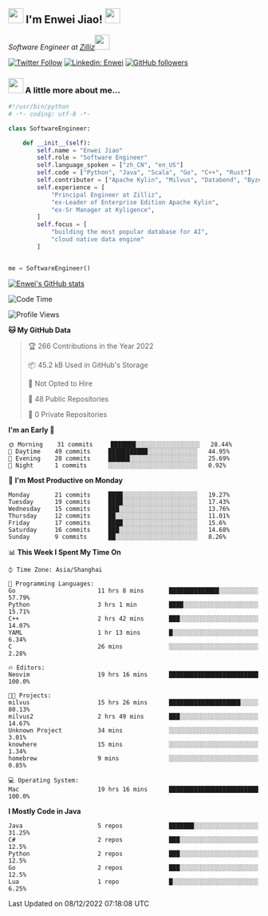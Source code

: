 <h2><img src="https://emojis.slackmojis.com/emojis/images/1531849430/4246/blob-sunglasses.gif?1531849430" width="30"/> I'm  Enwei Jiao! <img src="https://media.giphy.com/media/juBt25nT1KGys/giphy.gif" width=30> </h2>
<!-- <img align='right' src="https://media.giphy.com/media/M9gbBd9nbDrOTu1Mqx/giphy.gif" width="230"> -->
<p><em>Software Engineer at <a href="https://zilliz.com/">Zilliz</a><img src="https://media.giphy.com/media/WUlplcMpOCEmTGBtBW/giphy.gif" width="30"></em></p>

[![Twitter Follow](https://img.shields.io/twitter/follow/misteranmol?label=Follow)](https://twitter.com/intent/follow?screen_name=EnweiJiao)
[![Linkedin: Enwei](https://img.shields.io/badge/-enwei-blue?style=&logo=Linkedin&logoColor=white&link=https://www.linkedin.com/in/enwei-jiao-41192a97)](https://www.linkedin.com/in/enwei-jiao-41192a97/)
[![GitHub followers](https://img.shields.io/github/followers/jiaoew1991?label=Follow&style=social)](https://github.com/jiaoew1991)


### <img src="https://media.giphy.com/media/VgCDAzcKvsR6OM0uWg/giphy.gif" width="30"> A little more about me...  

```python
#!/usr/bin/python
# -*- coding: utf-8 -*-

class SoftwareEngineer:

    def __init__(self):
        self.name = "Enwei Jiao"
        self.role = "Software Engineer"
        self.language_spoken = ["zh_CN", "en_US"]
        self.code = ["Python", "Java", "Scala", "Go", "C++", "Rust"]
        self.contributer = ["Apache Kylin", "Milvus", "Databend", "Byzer-Lang"]
        self.experience = [
            "Principal Engineer at Zilliz",
            "ex-Leader of Enterprise Edition Apache Kylin",
            "ex-Sr Manager at Kyligence",
        ]
        self.focus = [
            "building the most popular database for AI",
            "cloud native data engine"
        ]


me = SoftwareEngineer()
```

[![Enwei's GitHub stats](https://github-readme-stats.vercel.app/api?username=jiaoew1991&count_private=true&show_icons=true)](https://github.com/jiaoew1991/jiaoew1991)

<!-- [![Top Langs](https://github-readme-stats.vercel.app/api/top-langs/?username=jiaoew1991&layout=compact)](https://github.com/jiaoew1991/jiaoew1991) -->

<!--START_SECTION:waka-->
![Code Time](http://img.shields.io/badge/Code%20Time-352%20hrs%2034%20mins-blue)

![Profile Views](http://img.shields.io/badge/Profile%20Views-0-blue)

**🐱 My GitHub Data** 

> 🏆 266 Contributions in the Year 2022
 > 
> 📦 45.2 kB Used in GitHub's Storage 
 > 
> 🚫 Not Opted to Hire
 > 
> 📜 48 Public Repositories 
 > 
> 🔑 0 Private Repositories  
 > 
**I'm an Early 🐤** 

```text
🌞 Morning    31 commits     ███████░░░░░░░░░░░░░░░░░░   28.44% 
🌆 Daytime    49 commits     ███████████░░░░░░░░░░░░░░   44.95% 
🌃 Evening    28 commits     ██████░░░░░░░░░░░░░░░░░░░   25.69% 
🌙 Night      1 commits      ░░░░░░░░░░░░░░░░░░░░░░░░░   0.92%

```
📅 **I'm Most Productive on Monday** 

```text
Monday       21 commits     ████░░░░░░░░░░░░░░░░░░░░░   19.27% 
Tuesday      19 commits     ████░░░░░░░░░░░░░░░░░░░░░   17.43% 
Wednesday    15 commits     ███░░░░░░░░░░░░░░░░░░░░░░   13.76% 
Thursday     12 commits     ██░░░░░░░░░░░░░░░░░░░░░░░   11.01% 
Friday       17 commits     ████░░░░░░░░░░░░░░░░░░░░░   15.6% 
Saturday     16 commits     ███░░░░░░░░░░░░░░░░░░░░░░   14.68% 
Sunday       9 commits      ██░░░░░░░░░░░░░░░░░░░░░░░   8.26%

```


📊 **This Week I Spent My Time On** 

```text
⌚︎ Time Zone: Asia/Shanghai

💬 Programming Languages: 
Go                       11 hrs 8 mins       ██████████████░░░░░░░░░░░   57.79% 
Python                   3 hrs 1 min         ████░░░░░░░░░░░░░░░░░░░░░   15.71% 
C++                      2 hrs 42 mins       ███░░░░░░░░░░░░░░░░░░░░░░   14.07% 
YAML                     1 hr 13 mins        █░░░░░░░░░░░░░░░░░░░░░░░░   6.34% 
C                        26 mins             ░░░░░░░░░░░░░░░░░░░░░░░░░   2.28%

🔥 Editors: 
Neovim                   19 hrs 16 mins      █████████████████████████   100.0%

🐱‍💻 Projects: 
milvus                   15 hrs 26 mins      ████████████████████░░░░░   80.13% 
milvus2                  2 hrs 49 mins       ███░░░░░░░░░░░░░░░░░░░░░░   14.67% 
Unknown Project          34 mins             ░░░░░░░░░░░░░░░░░░░░░░░░░   3.01% 
knowhere                 15 mins             ░░░░░░░░░░░░░░░░░░░░░░░░░   1.34% 
homebrew                 9 mins              ░░░░░░░░░░░░░░░░░░░░░░░░░   0.85%

💻 Operating System: 
Mac                      19 hrs 16 mins      █████████████████████████   100.0%

```

**I Mostly Code in Java** 

```text
Java                     5 repos             ███████░░░░░░░░░░░░░░░░░░   31.25% 
C#                       2 repos             ███░░░░░░░░░░░░░░░░░░░░░░   12.5% 
Python                   2 repos             ███░░░░░░░░░░░░░░░░░░░░░░   12.5% 
Go                       2 repos             ███░░░░░░░░░░░░░░░░░░░░░░   12.5% 
Lua                      1 repo              █░░░░░░░░░░░░░░░░░░░░░░░░   6.25%

```



 Last Updated on 08/12/2022 07:18:08 UTC
<!--END_SECTION:waka-->
